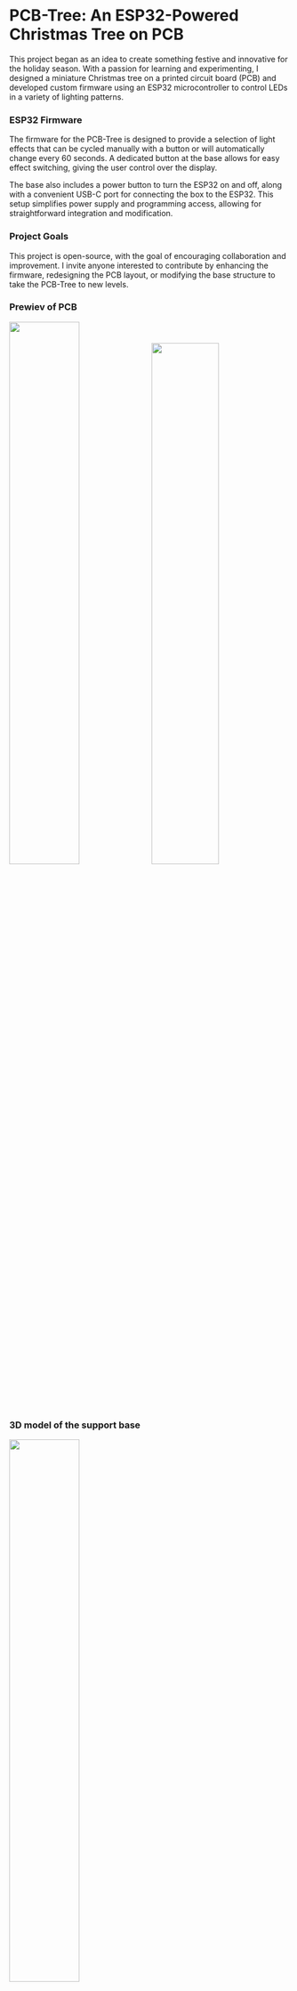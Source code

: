 # PCB-Tree: An ESP32-Powered Christmas Tree on PCB

This project began as an idea to create something festive and innovative for the holiday season. With a passion for learning and experimenting, I designed a miniature Christmas tree on a printed circuit board (PCB) and developed custom firmware using an ESP32 microcontroller to control LEDs in a variety of lighting patterns.

### ESP32 Firmware
The firmware for the PCB-Tree is designed to provide a selection of light effects that can be cycled manually with a button or will automatically change every 60 seconds. A dedicated button at the base allows for easy effect switching, giving the user control over the display.

The base also includes a power button to turn the ESP32 on and off, along with a convenient USB-C port for connecting the box to the ESP32. This setup simplifies power supply and programming access, allowing for straightforward integration and modification.

### Project Goals
This project is open-source, with the goal of encouraging collaboration and improvement. I invite anyone interested to contribute by enhancing the firmware, redesigning the PCB layout, or modifying the base structure to take the PCB-Tree to new levels.

### Prewiev of PCB
<img src="https://github.com/user-attachments/assets/fef6218e-a17a-42a3-8d54-9e3bb8eaba6b" width="50%">
<img src="https://github.com/user-attachments/assets/f83502d3-957b-4e7b-b6c0-70eaf620a7d1" width="49%">

### 3D model of the support base


<img src="https://github.com/user-attachments/assets/366acd56-f8ff-43ac-9626-0ea367e583be" width="50%">
